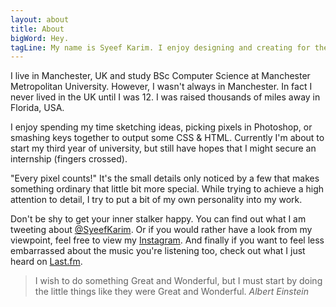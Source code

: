 ```yaml
---
layout: about
title: About
bigWord: Hey.
tagLine: My name is Syeef Karim. I enjoy designing and creating for the web.
---
```


I live in Manchester, UK and study BSc Computer Science at Manchester Metropolitan University. However, I wasn't always in Manchester. In fact I never lived in the UK until I was 12. I was raised thousands of miles away in Florida, USA.

I enjoy spending my time sketching ideas, picking pixels in Photoshop, or smashing keys together to output some CSS & HTML. Currently I'm about to start my third year of university, but still have hopes that I might secure an internship (fingers crossed).

"Every pixel counts!" It's the small details only noticed by a few that makes something ordinary that little bit more special. While trying to achieve a high attention to detail, I try to put a bit of my own personality into my work.

Don't be shy to get your inner stalker happy. You can find out what I am tweeting about <a id="links" href="http://www.twitter.com/syeefkarim" target="_blank">@SyeefKarim</a>. Or if you would rather have a look from my viewpoint, feel free to view my <a id="links" href="http://www.instagram.com/syeef" target="_blank">Instagram</a>. And finally if you want to feel less embarrassed about the music you're listening too, check out what I just heard on <a id="links" href="http://www.last.fm/user/Syeef" target="_blank">Last.fm</a>.

>I wish to do something Great and Wonderful, but I must start by doing the little things like they were Great and Wonderful. <cite>Albert Einstein</cite>